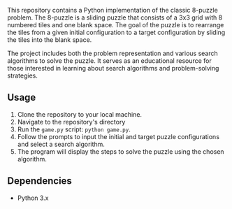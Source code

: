 This repository contains a Python implementation of the classic 8-puzzle problem. The 8-puzzle is a sliding puzzle that consists of a 3x3 grid with 8 numbered tiles and one blank space. The goal of the puzzle is to rearrange the tiles from a given initial configuration to a target configuration by sliding the tiles into the blank space.

The project includes both the problem representation and various search algorithms to solve the puzzle. It serves as an educational resource for those interested in learning about search algorithms and problem-solving strategies.

## Usage

1. Clone the repository to your local machine.
2. Navigate to the repository's directory
3. Run the `game.py` script: `python game.py`.
4. Follow the prompts to input the initial and target puzzle configurations and select a search algorithm.
5. The program will display the steps to solve the puzzle using the chosen algorithm.

## Dependencies

- Python 3.x
